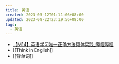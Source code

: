 ```yaml
---
title: 英语
created: 2023-05-12T01:11:06+08:00
updated: 2023-08-22T23:19:56+08:00
tags:
  - 英语
---
```


- [【M14】英语学习唯一正确方法具体实践_哔哩哔哩](https://www.bilibili.com/video/BV1PN411c7Bx/?share_source=copy_web)
- [[Think in English]]
- [[背单词]]
